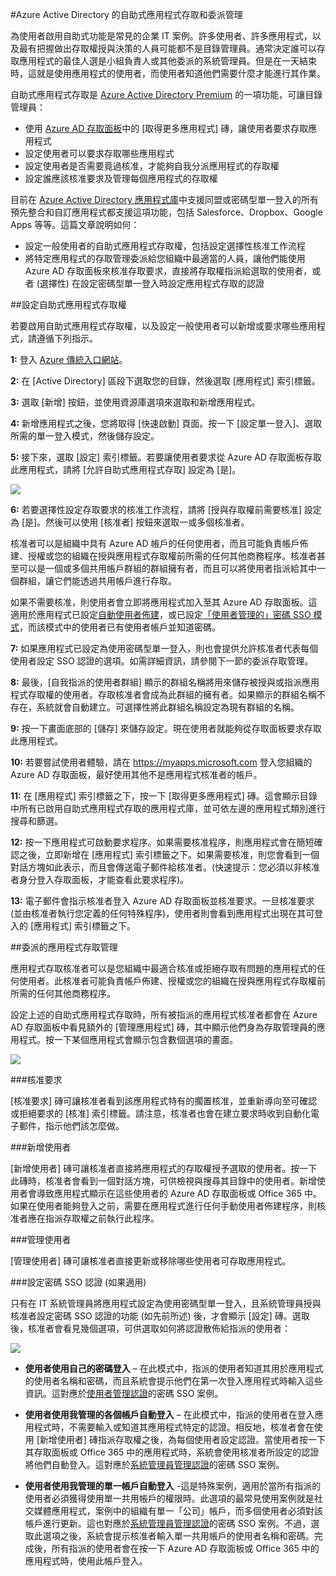 <properties
	pageTitle="Azure Active Directory 的自助式應用程式存取和委派管理 | Microsoft Azure"
	description="本文說明如何啟用 Azure Active Directory 的自助式應用程式存取和委派管理"
	services="active-directory"
	documentationCenter=""
	authors="asmalser-msft"
	manager="stevenpo"
	editor=""/>

<tags
	ms.service="active-directory"
	ms.workload="identity"
	ms.tgt_pltfrm="na"
	ms.devlang="na"
	ms.topic="article"
	ms.date="12/14/2015"
	ms.author="asmalser"/>

#Azure Active Directory 的自助式應用程式存取和委派管理

為使用者啟用自助式功能是常見的企業 IT 案例。許多使用者、許多應用程式，以及最有把握做出存取權授與決策的人員可能都不是目錄管理員。通常決定誰可以存取應用程式的最佳人選是小組負責人或其他委派的系統管理員。但是在一天結束時，這就是使用應用程式的使用者，而使用者知道他們需要什麼才能進行其作業。

自助式應用程式存取是 [Azure Active Directory Premium](http://azure.microsoft.com/trial/get-started-active-directory/) 的一項功能，可讓目錄管理員：

* 使用 [Azure AD 存取面板](active-directory-appssoaccess-whatis.md#deploying-azure-ad-integrated-applications-to-users)中的 [取得更多應用程式] 磚，讓使用者要求存取應用程式
* 設定使用者可以要求存取哪些應用程式
* 設定使用者是否需要竟過核准，才能夠自我分派應用程式的存取權
* 設定誰應該核准要求及管理每個應用程式的存取權

目前在 [Azure Active Directory 應用程式庫](http://azure.microsoft.com/marketplace/active-directory/all/)中支援同盟或密碼型單一登入的所有預先整合和自訂應用程式都支援這項功能，包括 Salesforce、Dropbox、Google Apps 等等。這篇文章說明如何：

* 設定一般使用者的自助式應用程式存取權，包括設定選擇性核准工作流程 
* 將特定應用程式的存取管理委派給您組織中最適當的人員，讓他們能使用 Azure AD 存取面板來核准存取要求，直接將存取權指派給選取的使用者，或者 (選擇性) 在設定密碼型單一登入時設定應用程式存取的認證


##設定自助式應用程式存取權

若要啟用自助式應用程式存取權，以及設定一般使用者可以新增或要求哪些應用程式，請遵循下列指示。

**1:** 登入 [Azure 傳統入口網站](https://manage.windowsazure.com/)。

**2:** 在 [Active Directory] 區段下選取您的目錄，然後選取 [應用程式] 索引標籤。

**3:** 選取 [新增] 按鈕，並使用資源庫選項來選取和新增應用程式。

**4:** 新增應用程式之後，您將取得 [快速啟動] 頁面。按一下 [設定單一登入]、選取所需的單一登入模式，然後儲存設定。

**5:** 接下來，選取 [設定] 索引標籤。若要讓使用者要求從 Azure AD 存取面板存取此應用程式，請將 [允許自助式應用程式存取] 設定為 [是]。

![][1]

**6:** 若要選擇性設定存取要求的核准工作流程，請將 [授與存取權前需要核准] 設定為 [是]。然後可以使用 [核准者] 按鈕來選取一或多個核准者。

核准者可以是組織中具有 Azure AD 帳戶的任何使用者，而且可能負責帳戶佈建、授權或您的組織在授與應用程式存取權前所需的任何其他商務程序。核准者甚至可以是一個或多個共用帳戶群組的群組擁有者，而且可以將使用者指派給其中一個群組，讓它們能透過共用帳戶進行存取。

如果不需要核准，則使用者會立即將應用程式加入至其 Azure AD 存取面板。這適用於應用程式已設定[自動使用者佈建](active-directory-saas-app-provisioning.md)，或已設定[「使用者管理的」密碼 SSO 模式](active-directory-appssoaccess-whatis.md#password-based-single-sign-on)，而該模式中的使用者已有使用者帳戶並知道密碼。

**7:** 如果應用程式已設定為使用密碼型單一登入，則也會提供允許核准者代表每個使用者設定 SSO 認證的選項。如需詳細資訊，請參閱下一節的委派存取管理。

**8:** 最後，[自我指派的使用者群組] 顯示的群組名稱將用來儲存被授與或指派應用程式存取權的使用者。存取核准者會成為此群組的擁有者。如果顯示的群組名稱不存在，系統就會自動建立。可選擇性將此群組名稱設定為現有群組的名稱。

**9:** 按一下畫面底部的 [儲存] 來儲存設定。現在使用者就能夠從存取面板要求存取此應用程式。

**10:** 若要嘗試使用者體驗，請在 https://myapps.microsoft.com 登入您組織的 Azure AD 存取面板，最好使用其他不是應用程式核准者的帳戶。

**11:** 在 [應用程式] 索引標籤之下，按一下 [取得更多應用程式] 磚。這會顯示目錄中所有已啟用自助式應用程式存取的應用程式庫，並可依左邊的應用程式類別進行搜尋和篩選。

**12:** 按一下應用程式可啟動要求程序。如果需要核准程序，則應用程式會在簡短確認之後，立即新增在 [應用程式] 索引標籤之下。如果需要核准，則您會看到一個對話方塊如此表示，而且會傳送電子郵件給核准者。(快速提示：您必須以非核准者身分登入存取面板，才能查看此要求程序)。

**13:** 電子郵件會指示核准者登入 Azure AD 存取面板並核准要求。一旦核准要求 (並由核准者執行您定義的任何特殊程序)，使用者則會看到應用程式出現在其可登入的 [應用程式] 索引標籤之下。

##委派的應用程式存取管理

應用程式存取核准者可以是您組織中最適合核准或拒絕存取有問題的應用程式的任何使用者。此核准者可能負責帳戶佈建、授權或您的組織在授與應用程式存取權前所需的任何其他商務程序。
 
設定上述的自助式應用程式存取時，所有被指派的應用程式核准者都會在 Azure AD 存取面板中看見額外的 [管理應用程式] 磚，其中顯示他們身為存取管理員的應用程式。按一下某個應用程式會顯示包含數個選項的畫面。

![][2]

###核准要求

[核准要求] 磚可讓核准者看到該應用程式特有的擱置核准，並重新導向至可確認或拒絕要求的 [核准] 索引標籤。請注意，核准者也會在建立要求時收到自動化電子郵件，指示他們該怎麼做。

###新增使用者

[新增使用者] 磚可讓核准者直接將應用程式的存取權授予選取的使用者。按一下此磚時，核准者會看到一個對話方塊，可供檢視與搜尋其目錄中的使用者。新增使用者會導致應用程式顯示在這些使用者的 Azure AD 存取面板或 Office 365 中。如果在使用者能夠登入之前，需要在應用程式進行任何手動使用者佈建程序，則核准者應在指派存取權之前執行此程序。

###管理使用者

[管理使用者] 磚可讓核准者直接更新或移除哪些使用者可存取應用程式。

###設定密碼 SSO 認證 (如果適用)

只有在 IT 系統管理員將應用程式設定為使用密碼型單一登入，且系統管理員授與核准者設定密碼 SSO 認證的功能 (如先前所述) 後，才會顯示 [設定] 磚。選取後，核准者會看見幾個選項，可供選取如何將認證散佈給指派的使用者：

![][3]

* **使用者使用自己的密碼登入** – 在此模式中，指派的使用者知道其用於應用程式的使用者名稱和密碼，而且系統會提示他們在第一次登入應用程式時輸入這些資訊。這對應於[使用者管理認證](active-directory-appssoaccess-whatis.md#password-based-single-sign-on)的密碼 SSO 案例。

* **使用者使用我管理的各個帳戶自動登入** – 在此模式中，指派的使用者在登入應用程式時，不需要輸入或知道其應用程式特定的認證。相反地，核准者會在使用 [新增使用者] 磚指派存取權之後，為每個使用者設定認證。當使用者按一下其存取面板或 Office 365 中的應用程式時，系統會使用核准者所設定的認證將他們自動登入。這對應於[系統管理員管理認證](active-directory-appssoaccess-whatis.md#password-based-single-sign-on)的密碼 SSO 案例。

* **使用者使用我管理的單一帳戶自動登入** -這是特殊案例，適用於當所有指派的使用者必須獲得使用單一共用帳戶的權限時。此選項的最常見使用案例就是社交媒體應用程式，案例中的組織有單一「公司」帳戶，而多個使用者必須對該帳戶進行更新。這也對應於[系統管理員管理認證](active-directory-appssoaccess-whatis.md#password-based-single-sign-on)的密碼 SSO 案例。不過，選取此選項之後，系統會提示核准者輸入單一共用帳戶的使用者名稱和密碼。完成後，所有指派的使用者會在按一下 Azure AD 存取面板或 Office 365 中的應用程式時，使用此帳戶登入。

<!--Image references-->
[1]: ./media/active-directory-self-service-application-access/ssaa_admin.PNG
[2]: ./media/active-directory-self-service-application-access/ssaa_ap_manage_app.PNG
[3]: ./media/active-directory-self-service-application-access/ssaa_ap_manage_app_config.PNG

<!---HONumber=AcomDC_1217_2015-->